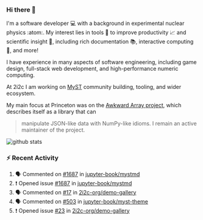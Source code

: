 ### Hi there 👋 

I'm a software developer 💻 with a background in experimental nuclear physics :atom:. My interest lies in tools :wrench: to improve productivity :chart_with_upwards_trend: and scientific insight :telescope:, including rich documentation 📚, interactive computing 🧮, and more! 

I have experience in many aspects of software engineering, including game design, full-stack web development, and high-performance numeric computing. 

At 2i2c I am working on [MyST](https://github.com/jupyter-book/mystmd) community building, tooling, and wider ecosystem. 

My main focus at Princeton was on the [Awkward Array project](awkward-array.org/), which describes itself as a library that can 
> manipulate JSON-like data with NumPy-like idioms. I remain an active maintainer of the project. 

![github stats](https://github-readme-stats.vercel.app/api?username=agoose77&show_icons=true&hide_rank=true&hide_title=true&bg_color=30,e76445,904e95&text_color=efe3ec&icon_color=efe3ec)
<!--
**agoose77/agoose77** is a ✨ _special_ ✨ repository because its `README.md` (this file) appears on your GitHub profile.

Here are some ideas to get you started:

- 🔭 I’m currently working on ...
- 🌱 I’m currently learning ...
- 👯 I’m looking to collaborate on ...
- 🤔 I’m looking for help with ...
- 💬 Ask me about ...
- 📫 How to reach me: ...
- 😄 Pronouns: ...
- ⚡ Fun fact: ...
-->

### :zap: Recent Activity

<!--START_SECTION:activity-->
1. 🗣 Commented on [#1687](https://github.com/jupyter-book/mystmd/issues/1687#issuecomment-2508910243) in [jupyter-book/mystmd](https://github.com/jupyter-book/mystmd)
2. ❗ Opened issue [#1687](https://github.com/jupyter-book/mystmd/issues/1687) in [jupyter-book/mystmd](https://github.com/jupyter-book/mystmd)
3. 🗣 Commented on [#17](https://github.com/2i2c-org/demo-gallery/issues/17#issuecomment-2508203271) in [2i2c-org/demo-gallery](https://github.com/2i2c-org/demo-gallery)
4. 🗣 Commented on [#503](https://github.com/jupyter-book/myst-theme/pull/503#issuecomment-2508200055) in [jupyter-book/myst-theme](https://github.com/jupyter-book/myst-theme)
5. ❗ Opened issue [#23](https://github.com/2i2c-org/demo-gallery/issues/23) in [2i2c-org/demo-gallery](https://github.com/2i2c-org/demo-gallery)
<!--END_SECTION:activity-->

